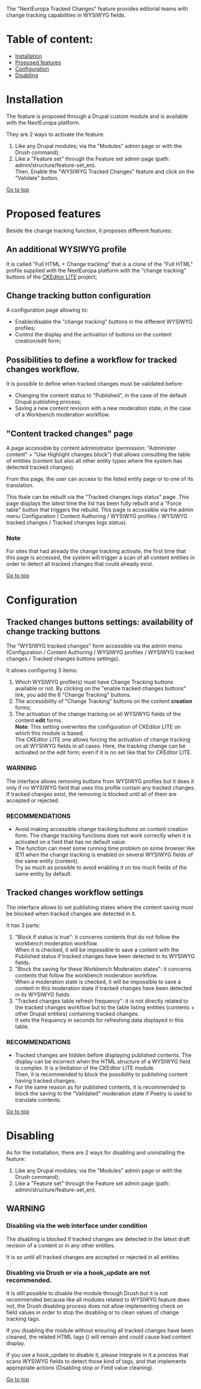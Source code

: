 The "NextEuropa Tracked Changes" feature provides editorial teams with change tracking capabilities in 
WYSIWYG fields.


Table of content:
=================
- [Installation](#installation)
- [Proposed features](#features)
- [Configuration](#configuration)
- [Disabling](#disabling)

# Installation

The feature is proposed through a Drupal custom module and is available with the NextEuropa platform.

They are 2 ways to activate the feature:
1. Like any Drupal modules; via the "Modules" admin page or with the Drush command);
2. Like a "Feature set" through the Feature set admin page (path: admin/structure/feature-set_en).<br />
Then, Enable the "WYSIWYG Tracked Changes" feature and click on the "Validate" button.

[Go to top](#table-of-content)

# Proposed features

Beside the change tracking function, it proposes different features:

## An additional WYSIWYG profile 

It is called "Full HTML + Change tracking" that is a clone of the "Full HTML" profile
supplied with the NextEuropa platform with the "change tracking" buttons of the 
[CKEditor LITE](https://www.drupal.org/project/ckeditor_lite) project;
 
## Change tracking button configuration
A configuration page allowing to:
- Enable/disable the "change tracking" buttons in the different WYSIWYG profiles;
- Control the display and the activation of buttons on the content creation/edit form;

## Possibilities to define a workflow for tracked changes workflow. 

It is possible to define when tracked changes must be validated before:
- Changing the content status to "Published", in the case of the default Drupal publishing process;
- Saving a new content revision with a new moderation state, in the case of a Workbench moderation workflow.

## "Content tracked changes" page

A page accessible by content administrator (permission: "Administer content" + "Use Highlight changes block") that 
allows consulting the table of entities (content but also all other entity types where the system has detected tracked changes).

From this page, the user can access to the listed entity page or to one of its translation.

This tbale can be rebuilt via the "Tracked changes logs status" page. This page displays the latest time the list
has been fully rebuilt and a "Force table" button that triggers the rebuild.
This page is accessible via the admin menu Configuration / Content Authoring / WYSIWYG profiles / WYSIWYG tracked changes /
Tracked changes logs status). 

### Note

For sites that had already the change tracking activate, the first time that this page is accessed, the system will 
trigger a scan of all content entities in order to detect all tracked changes that could already exist.
 

[Go to top](#table-of-content)

# Configuration


## Tracked changes buttons settings: availability of change tracking buttons

The "WYSIWYG tracked changes" form accessible via the admin menu (Configuration / Content Authoring / WYSIWYG profiles
/ WYSIWYG tracked changes / Tracked changes buttons settings).

It allows configuring 3 items:

1. Which WYSIWYG profile(s) must have Change Tracking buttons available or not. 
By clicking on the "enable tracked changes buttons" link, you add the 6 "Change Tracking" buttons.
2. The accessibility of "Change Tracking" buttons on the content **creation** forms;
3. The activation of the change tracking on all WYSIWYG fields of the content **edit** forms.<br />
**Note**: This setting overwrites the configuration of CKEditor LITE on which this module is based.  
The CKEditor LITE one allows forcing the activation of change tracking on all WYSIWYG fields in all cases. 
Here, the tracking change can be activated on the edit form; even if it is no set like that for CKEditor LITE.

### WARNING

The interface allows removing buttons from WYSIWYG profiles but it does it only if no WYSIWYG field that uses
this profile contain any tracked changes.
If tracked changes exist, the removing is blocked until all of them are accepted or rejected.

### RECOMMENDATIONS

- Avoid making accessible change tracking buttons on content creation form. The change tracking functions does not work 
correctly when it is activated on a field that has no default value.
- The function can meet some running time problem on some browser like IE11 when the change tracking is enabled on 
several WYSIWYG fields of the same entity (content). <br />
Try as much as possible to avoid enabling it on too much fields of the same entity by default.
  


## Tracked changes workflow settings

The interface allows to set publishing states where the content saving must be blocked when tracked changes are detected
in it.

It has 3 parts:

1. "Block if status is true": it concerns contents that do not follow the workbench moderation workflow.<br />
When it is checked, it will be impossible to save a content with the Published status if tracked changes have been
detected in its WYSIWYG fields.
2. "Block the saving for these Workbench Moderation states": it concerns contents that follow the workbench moderation 
workflow.<br />
When a moderation state is checked, it will be impossible to save a content in this moderation state if tracked changes 
have been detected in its WYSIWYG fields.
3. "Tracked changes table refresh frequency": it is not directly related to the tracked changes workflow but to the table
listing entities (contents + other Drupal entities) containing tracked changes.<br />
It sets the frequency in seconds for refreshing data displayed in this table.

### RECOMMENDATIONS

- Tracked changes are hidden before displaying published contents. The display can be incorrect when the HTML structure 
of a WYSIWYG field is complex. It is a limitation of the CKEditor LITE module.<br />
Then, it is recommended to block the possibility to publishing content having tracked changes. 
- For the same reason as for published contents, it is recommended to block the saving to the "Validated" moderation state if
Poetry is used to translate contents.


[Go to top](#table-of-content)

# Disabling

As for the installation, there are 2 ways for disabling and uninstalling the feature:
1. Like any Drupal modules; via the "Modules" admin page or with the Drush command);
2. Like a "Feature set" through the Feature set admin page (path: admin/structure/feature-set_en).

## WARNING

### Disabling via the web interface under condition

The disabling is blocked if tracked changes are detected in the latest draft revision of a content or in any 
other entities.

It is so until all tracked changes are accepted or rejected in all entities.

### Disabling via Drush or via a hook_update are not recommended.

It is still possible to disable the module through Drush but it is not recommended because like
all modules related to WYSIWYG feature does not, the Drush disabling process does not allow implementing check on field values
in order to stop the disabling or to clean values of change tracking tags.

If you disabling the module without ensuring all tracked changes have been cleaned, the related HTML tags (<span>) will 
remain and could cause bad content display.

If you use a hook_update to disable it, please integrate in it a process that scans WYSIWYG fields to detect those kind of tags,
and that implements appropriate actions (Disabling stop or Field value cleaning).

[Go to top](#table-of-content)